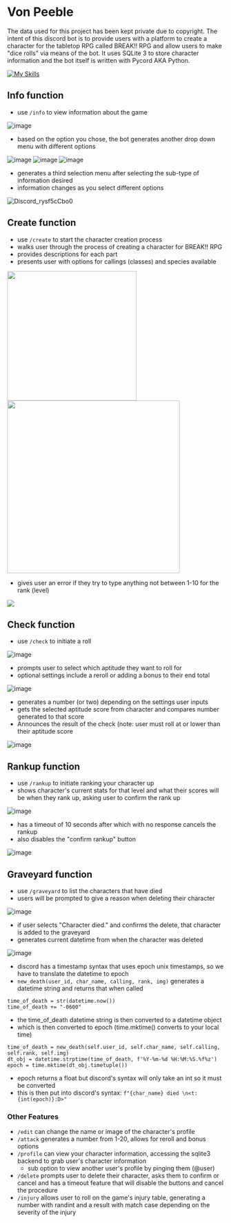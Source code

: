 # Von Peeble
The data used for this project has been kept private due to copyright. The intent of this discord bot is to provide users with a platform to create a character for the tabletop RPG called BREAK!! RPG and allow users to make "dice rolls" via means of the bot. It uses SQLite 3 to store character information and the bot itself is written with Pycord AKA Python.

[![My Skills](https://skillicons.dev/icons?i=py,sqlite,discord,bots)](https://skillicons.dev)

## Info function
- use `/info` to view information about the game

![image](https://github.com/le-as-a/vonpeeble/assets/89109803/3fd9c71c-a518-4f16-aa79-399b041cfdff)

- based on the option you chose, the bot generates another drop down menu with different options

![image](https://github.com/le-as-a/vonpeeble/assets/89109803/bbe37f68-0444-4a61-987f-6d203af97a66)
![image](https://github.com/le-as-a/vonpeeble/assets/89109803/bb9e60e4-9ca0-4cfb-9a3c-6da4edd1f814)
![image](https://github.com/le-as-a/vonpeeble/assets/89109803/26ca2d64-bd3a-49d0-9adb-06e047118fdb)

- generates a third selection menu after selecting the sub-type of information desired
- information changes as you select different options

![Discord_rysf5cCbo0](https://github.com/le-as-a/vonpeeble/assets/89109803/0a476047-be99-4ebf-89d4-a8cd76968b32)

## Create function
- use `/create` to start the character creation process
- walks user through the process of creating a character for BREAK!! RPG
- provides descriptions for each part
- presents user with options for callings (classes) and species available

<img src="https://github.com/le-as-a/vonpeeble/assets/89109803/e40d1ce2-bbe3-42fa-916b-638de7af1730" width="300" />
<img src="https://github.com/le-as-a/vonpeeble/assets/89109803/85f79735-d7d2-4995-ae77-2762a7316555" width="400" />

- gives user an error if they try to type anything not between 1-10 for the rank (level)

<img src="https://github.com/le-as-a/vonpeeble/assets/89109803/b375ccee-f05d-4411-8059-de4234899d5c" />

## Check function
- use `/check` to initiate a roll

![image](https://github.com/le-as-a/vonpeeble/assets/89109803/cac8d072-1dc0-4c05-9aaf-a440628975d5)

- prompts user to select which aptitude they want to roll for
- optional settings include a reroll or adding a bonus to their end total

![image](https://github.com/le-as-a/vonpeeble/assets/89109803/62b4d6aa-67d8-4d5c-86a6-57520f34db03)

- generates a number (or two) depending on the settings user inputs
- gets the selected aptitude score from character and compares number generated to that score
- Announces the result of the check (note: user must roll at or lower than their aptitude score

![image](https://github.com/le-as-a/vonpeeble/assets/89109803/058ee296-49ff-4584-afd4-0eb201285fed)

## Rankup function
- use `/rankup` to initiate ranking your character up
- shows character's current stats for that level and what their scores will be when they rank up, asking user to confirm the rank up

![image](https://github.com/le-as-a/vonpeeble/assets/89109803/b2e38665-3285-4caa-9c65-b213749082c0)

- has a timeout of 10 seconds after which with no response cancels the rankup
- also disables the "confirm rankup" button

![image](https://github.com/le-as-a/vonpeeble/assets/89109803/08651ee6-7f2d-4c93-9b61-613340369838)

## Graveyard function
- use `/graveyard` to list the characters that have died
- users will be prompted to give a reason when deleting their character

![image](https://github.com/le-as-a/vonpeeble/assets/89109803/55b71631-c95f-43a0-8f4d-02f6bddf052d)

- if user selects "Character died." and confirms the delete, that character is added to the graveyard
- generates current datetime from when the character was deleted

![image](https://github.com/le-as-a/vonpeeble/assets/89109803/e1424b8e-7548-47f3-9dec-199229e1eff5)

- discord has a timestamp syntax that uses epoch unix timestamps, so we have to translate the datetime to epoch
- `new_death(user_id, char_name, calling, rank, img)` generates a datetime string and returns that when called
```
time_of_death = str(datetime.now())
time_of_death += "-0600"
```
- the time_of_death datetime string is then converted to a datetime object
- which is then converted to epoch (time.mktime() converts to your local time)
```
time_of_death = new_death(self.user_id, self.char_name, self.calling, self.rank, self.img)
dt_obj = datetime.strptime(time_of_death, f'%Y-%m-%d %H:%M:%S.%f%z')
epoch = time.mktime(dt_obj.timetuple())
```
- epoch returns a float but discord's syntax will only take an int so it must be converted
- this is then put into discord's syntax: `f"{char_name} died \n<t:{int(epoch)}:D>"`

### Other Features
- `/edit` can change the name or image of the character's profile
- `/attack` generates a number from 1-20, allows for reroll and bonus options
- `/profile` can view your character information, accessing the sqlite3 backend to grab user's character information
  - sub option to view another user's profile by pinging them (@user)
- `/delete` prompts user to delete their character, asks them to confirm or cancel and has a timeout feature that will disable the buttons and cancel the procedure
- `/injury` allows user to roll on the game's injury table, generating a number with randint and a result with match case depending on the severity of the injury
